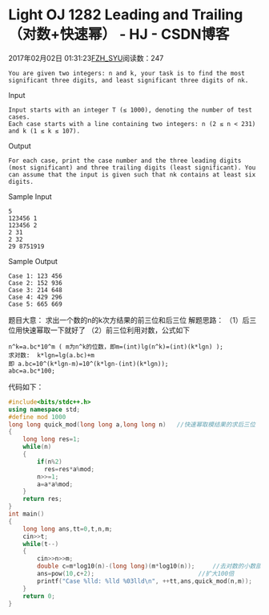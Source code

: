 # Light OJ 1282 Leading and Trailing （对数+快速幂） - HJ - CSDN博客
2017年02月02日 01:31:23[FZH_SYU](https://me.csdn.net/feizaoSYUACM)阅读数：247
```
You are given two integers: n and k, your task is to find the most significant three digits, and least significant three digits of nk.
```
Input
```
Input starts with an integer T (≤ 1000), denoting the number of test cases.
Each case starts with a line containing two integers: n (2 ≤ n < 231) and k (1 ≤ k ≤ 107).
```
Output
```
For each case, print the case number and the three leading digits (most significant) and three trailing digits (least significant). You can assume that the input is given such that nk contains at least six digits.
```
Sample Input
```
5
123456 1
123456 2
2 31
2 32
29 8751919
```
Sample Output
```
Case 1: 123 456
Case 2: 152 936
Case 3: 214 648
Case 4: 429 296
Case 5: 665 669
```
题目大意： 
求出一个数的n的k次方结果的前三位和后三位
解题思路： 
（1）后三位用快速幂取一下就好了
（2）前三位利用对数，公式如下
```
n^k=a.bc*10^m ( m为n^k的位数，即m=(int)lg(n^k)=(int)(k*lgn) );
求对数:  k*lgn=lg(a.bc)+m
即 a.bc=10^(k*lgn-m)=10^(k*lgn-(int)(k*lgn));
abc=a.bc*100;
```
代码如下：
```cpp
#include<bits/stdc++.h>
using namespace std;
#define mod 1000
long long quick_mod(long long a,long long n)   //快速幂取模结果的求后三位 
{
    long long res=1;
    while(n)
    {
        if(n%2)
          res=res*a%mod;
        n>>=1;
        a=a*a%mod;
    }
    return res;
}
int main()
{
    long long ans,tt=0,t,n,m;
    cin>>t;
    while(t--)
    {
        cin>>n>>m;
        double c=m*log10(n)-(long long)(m*log10(n));     //去对数的小数部分 并用科学计数法表示 
        ans=pow(10,c+2);                             //扩大100倍 
        printf("Case %lld: %lld %03lld\n", ++tt,ans,quick_mod(n,m));  
    }
    return 0;
}
```
